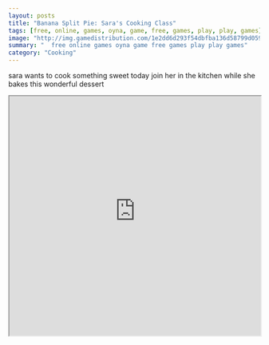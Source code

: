 ```yaml
---
layout: posts
title: "Banana Split Pie: Sara's Cooking Class"
tags: [free, online, games, oyna, game, free, games, play, play, games]
image: "http://img.gamedistribution.com/1e2dd6d293f54dbfba136d58799d0599.jpg"
summary: "  free online games oyna game free games play play games"
category: "Cooking"
---
```


sara wants to cook something sweet today join her in the kitchen while she bakes this wonderful dessert

<iframe width="100%" height="480px;" src="http://html5.gamedistribution.com/1e2dd6d293f54dbfba136d58799d0599/"></iframe>